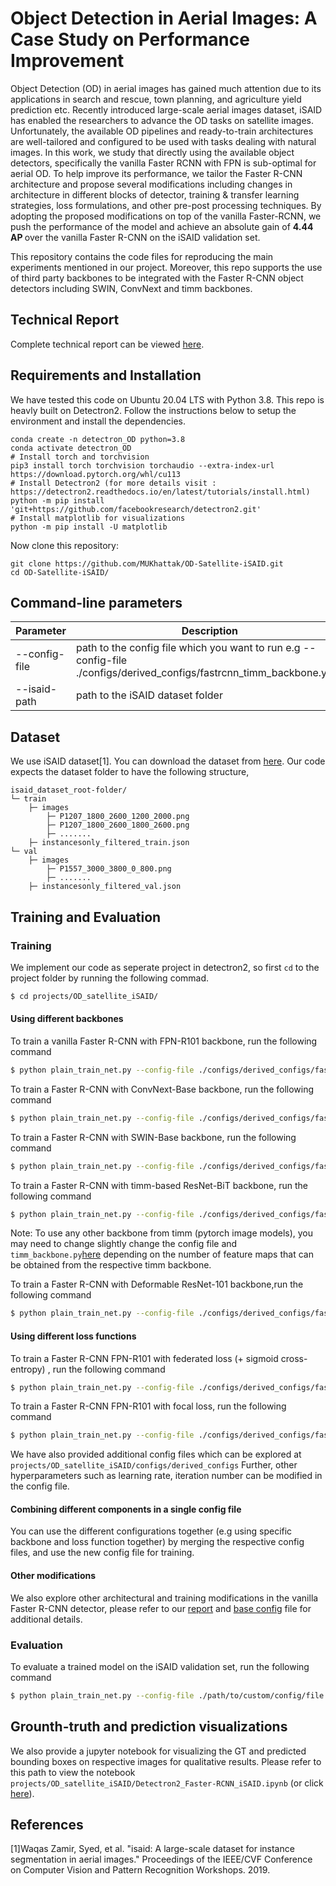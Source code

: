 # Object Detection in Aerial Images: A Case Study on Performance Improvement

Object Detection (OD) in aerial images has gained much attention due to its applications in search and rescue, town planning, and agriculture yield prediction etc. Recently introduced large-scale aerial images dataset, iSAID has enabled the researchers to advance the OD tasks on satellite images. Unfortunately, the available OD pipelines and ready-to-train architectures are well-tailored and configured to be used with tasks dealing with natural images. In this work, we study that directly using the available object detectors, specifically the vanilla Faster RCNN with FPN is sub-optimal for aerial OD. To help improve its performance, we tailor the Faster R-CNN architecture and propose several modifications including changes in architecture in different blocks of detector, training \& transfer learning strategies, loss formulations, and other pre-post processing techniques. By adopting the proposed modifications on top of the vanilla Faster-RCNN, we push the performance of the model and achieve an absolute gain of <b> 4.44 AP </b> over the vanilla Faster R-CNN on the iSAID validation set.

This repository contains the code files for reproducing the main experiments mentioned in our project. Moreover, this repo supports the use of third party backbones to be integrated with the Faster R-CNN object detectors including SWIN, ConvNext and timm backbones.

## Technical Report 
Complete technical report can be viewed [here](https://github.com/MUKhattak/OD-Satellite-iSAID/blob/OD_SatteliteImages/projects/OD_satellite_iSAID/technical_report.pdf).

## Requirements and Installation
We have tested this code on Ubuntu 20.04 LTS with Python 3.8. This repo is heavly built on Detectron2. Follow the instructions below to setup the environment and install the dependencies.
 ```shell
 conda create -n detectron_OD python=3.8
 conda activate detectron_OD
 # Install torch and torchvision
 pip3 install torch torchvision torchaudio --extra-index-url https://download.pytorch.org/whl/cu113
 # Install Detectron2 (for more details visit : https://detectron2.readthedocs.io/en/latest/tutorials/install.html)
 python -m pip install 'git+https://github.com/facebookresearch/detectron2.git'
 # Install matplotlib for visualizations
 python -m pip install -U matplotlib
 ```
 
 Now clone this repository:
  ```shell
 git clone https://github.com/MUKhattak/OD-Satellite-iSAID.git
 cd OD-Satellite-iSAID/
```

## Command-line parameters
| Parameter           | Description                                                                                                                 |
|-------------------- |-----------------------------------------------------------------------------------------------------------------------------|
| --config-file       | path to the config file which you want to run e.g --config-file ./configs/derived_configs/fastrcnn_timm_backbone.yaml       |
| --isaid-path        | path to the iSAID dataset folder                                                                                            |

## Dataset
We use iSAID dataset[1]. You can download the dataset from [here](https://captain-whu.github.io/iSAID/dataset.html). Our code expects the dataset folder to have the following structure,

```
isaid_dataset_root-folder/
└─ train
    ├─ images
        ├─ P1207_1800_2600_1200_2000.png
        ├─ P1207_1800_2600_1800_2600.png
        ├─ .......
    ├─ instancesonly_filtered_train.json
└─ val
    ├─ images
        ├─ P1557_3000_3800_0_800.png
        ├─ .......
    ├─ instancesonly_filtered_val.json
```



## Training and Evaluation  

### Training
We implement our code as seperate project in detectron2, so first `cd` to the project folder by running the following commad.

  ```bash
 $ cd projects/OD_satellite_iSAID/
```
#### Using different backbones
To train a vanilla Faster R-CNN with FPN-R101 backbone, run the following command

  ```bash
 $ python plain_train_net.py --config-file ./configs/derived_configs/faster_rcnn_R_101_FPN_3x.yaml --isaid-path /path/to/isaid/root/folder
```

To train a Faster R-CNN with ConvNext-Base backbone, run the following command

  ```bash
 $ python plain_train_net.py --config-file ./configs/derived_configs/faster_rcnn_convnext_base_FPN_3x.yaml --isaid-path /path/to/isaid/root/folder
```
To train a Faster R-CNN with SWIN-Base backbone, run the following command

  ```bash
 $ python plain_train_net.py --config-file ./configs/derived_configs/faster_rcnn_swin_base_3x_FPN.yaml --isaid-path /path/to/isaid/root/folder
```
To train a Faster R-CNN with timm-based ResNet-BiT backbone, run the following command

  ```bash
 $ python plain_train_net.py --config-file ./configs/derived_configs/fastrcnn_timm_backbone.yaml --isaid-path /path/to/isaid/root/folder
```
Note: To use any other backbone from timm (pytorch image models), you may need to change slightly change the config file and ```timm_backbone.py```[here]([https://github.com/MUKhattak/OD-Satellite-iSAID/blob/OD_SatteliteImages/projects/OD_satellite_iSAID/technical_report.pdf](https://github.com/MUKhattak/OD-Satellite-iSAID/blob/OD_SatteliteImages/projects/OD_satellite_iSAID/detectron2/modeling/backbone/timm_backbone.py)) depending on the number of feature maps that can be obtained from the respective timm backbone.

To train a Faster R-CNN with Deformable ResNet-101 backbone,run the following command

  ```bash
 $ python plain_train_net.py --config-file ./configs/derived_configs/faster_rcnn_deformable_resnet101.yaml --isaid-path /path/to/isaid/root/folder
```

#### Using different loss functions
To train a Faster R-CNN FPN-R101 with federated loss (+ sigmoid cross-entropy) , run the following command

  ```bash
 $ python plain_train_net.py --config-file ./configs/derived_configs/faster_rcnn_fed_loss.yaml --isaid-path /path/to/isaid/root/folder
```

To train a Faster R-CNN FPN-R101 with focal loss, run the following command

  ```bash
 $ python plain_train_net.py --config-file ./configs/derived_configs/faster_rcnn_focal_loss.yaml --isaid-path /path/to/isaid/root/folder
```
We have also provided additional config files which can be explored at ```projects/OD_satellite_iSAID/configs/derived_configs```
Further, other hyperparameters such as learning rate, iteration number can be modified in the config file.

#### Combining different components in a single config file
You can use the different configurations together (e.g using specific backbone and loss function together) by merging the respective config files, and use the new config file for training.

#### Other modifications
We also explore other architectural and training modifications in the vanilla Faster R-CNN detector, please refer to our [report](https://github.com/MUKhattak/OD-Satellite-iSAID/blob/OD_SatteliteImages/projects/OD_satellite_iSAID/technical_report.pdf) and [base config](https://github.com/MUKhattak/OD-Satellite-iSAID/blob/OD_SatteliteImages/projects/OD_satellite_iSAID/configs/Base-RCNN-FPN.yaml) file for additional details.

### Evaluation
To evaluate a trained model on the iSAID validation set, run the following command
  ```bash
 $ python plain_train_net.py --config-file ./path/to/custom/config/file --eval-only --isaid-path /path/to/isaid/root/folder
```

## Grounth-truth and prediction visualizations
We also provide a jupyter notebook for visualizing the GT and predicted bounding boxes on respective images for qualitative results.
Please refer to this path to view the notebook ```projects/OD_satellite_iSAID/Detectron2_Faster-RCNN_iSAID.ipynb``` (or click [here](https://github.com/MUKhattak/OD-Satellite-iSAID/blob/OD_SatteliteImages/projects/OD_satellite_iSAID/Detectron2_Faster-RCNN_iSAID.ipynb)).

## References
[1]Waqas Zamir, Syed, et al. "isaid: A large-scale dataset for instance segmentation in aerial images." Proceedings of the IEEE/CVF Conference on Computer Vision and Pattern Recognition Workshops. 2019.

